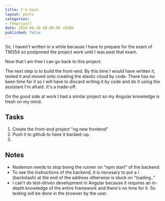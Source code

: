```yaml
---
title: I'm back
layout: posts
categories:
- theproject
date: 2018-06-20 00:00:00 +0100
published: false
---
```

So, I haven't written in a while because I have to prepare for the exam of TM354 so postponed the project work until I was past that exam.   
  
Now that I am free I can go back to this project. 

The next step is to build the front-end. By this time I would have written it, tested it and moved onto creating the elastic cloud by code. There has no been time for it so I will have to discard writing it by code and do it using the assistant I'm afraid. It's a trade-off. 

On the good side at work I had a similar project so my Angular knowledge is fresh on my mind. 

## Tasks

1. Create the front-end project "ng new frontend"
2. Push it to github to have it backed-up. 
3. 

## Notes

* Nodemon needs to stop being the runner on "npm start" of the backend. 
* To see the instructions of the backend, it is necesary to put a / (backslash) at the end of the address otherwise is stuck on "loading.."
* I can't do test-driven development in Angular because it requires an in-depth knowledge of the entire framework and there's no time for it. So testing will be done in the browser by the user. 